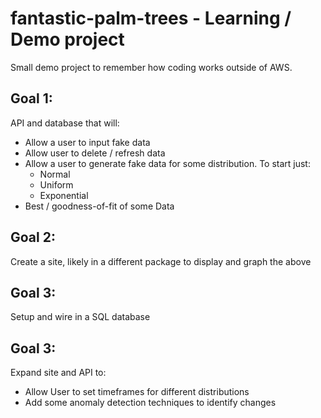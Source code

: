 # fantastic-palm-trees - Learning / Demo project

Small demo project to remember how coding works outside of AWS.

## Goal 1:
API and database that will:
* Allow a user to input fake data
* Allow user to delete / refresh data
* Allow a user to generate fake data for some distribution. To start just:
  * Normal
  * Uniform
  * Exponential
* Best / goodness-of-fit of some Data

## Goal 2:
Create a site, likely in a different package to display and graph the above

## Goal 3:
Setup and wire in a SQL database

## Goal 3:
Expand site and API to:
* Allow User to set timeframes for different distributions
* Add some anomaly detection techniques to identify changes
